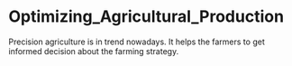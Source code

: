 # Optimizing_Agricultural_Production
Precision agriculture is in trend nowadays. It helps the farmers to get informed decision about the farming strategy.
